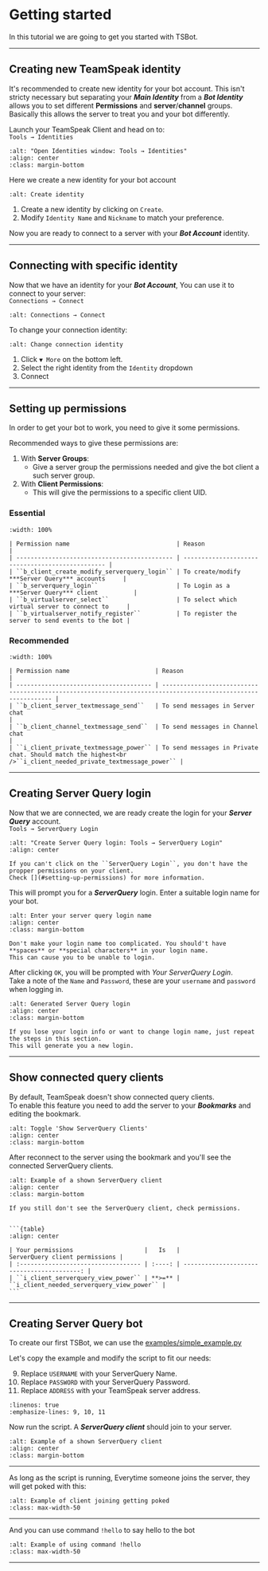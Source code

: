 # Getting started

In this tutorial we are going to get you started with TSBot.

---

## Creating new TeamSpeak identity

It's recommended to create new identity for your bot account. This isn't stricty necessary but separating your **_Main Identity_** from a **_Bot Identity_** allows you to set different **Permissions** and **server**/**channel** groups. Basically this allows the server to treat you and your bot differently.

Launch your TeamSpeak Client and head on to:  
`Tools → Identities`

```{image} img/getting_started/teamspeak_identities.png
:alt: "Open Identities window: Tools → Identities"
:align: center
:class: margin-bottom
```

Here we create a new identity for your bot account

```{image} img/getting_started/create_identity.png
:alt: Create identity
```

1. Create a new identity by clicking on `Create`.
2. Modify `Identity Name` and `Nickname` to match your preference.

Now you are ready to connect to a server with your **_Bot Account_** identity.

---

## Connecting with specific identity

Now that we have an identity for your **_Bot Account_**, You can use it to connect to your server:  
`Connections → Connect`

```{image} img/getting_started/teamspeak_connect.png
:alt: Connections → Connect
```

To change your connection identity:

```{image} img/getting_started/change_identity.png
:alt: Change connection identity
```

1. Click `▼ More` on the bottom left.
2. Select the right identity from the `Identity` dropdown
3. Connect

---

## Setting up permissions

In order to get your bot to work, you need to give it some permissions.

Recommended ways to give these permissions are:

1. With **Server Groups**:
   - Give a server group the permissions needed and give the bot client a such server group.
2. With **Client Permissions**:
   - This will give the permissions to a specific client UID.

### Essential

```{table}
:width: 100%

| Permission name                              | Reason                                           |
| -------------------------------------------- | ------------------------------------------------ |
| ``b_client_create_modify_serverquery_login`` | To create/modify ***Server Query*** accounts     |
| ``b_serverquery_login``                      | To Login as a ***Server Query*** client          |
| ``b_virtualserver_select``                   | To select which virtual server to connect to     |
| ``b_virtualserver_notify_register``          | To register the server to send events to the bot |
```

### Recommended

```{table}
:width: 100%

| Permission name                        | Reason                                                                                                        |
| -------------------------------------- | ------------------------------------------------------------------------------------------------------------- |
| ``b_client_server_textmessage_send``   | To send messages in Server chat                                                                               |
| ``b_client_channel_textmessage_send``  | To send messages in Channel chat                                                                              |
| ``i_client_private_textmessage_power`` | To send messages in Private chat. Should match the highest<br />``i_client_needed_private_textmessage_power`` |
```

---

## Creating Server Query login

Now that we are connected, we are ready create the login for your **_Server Query_** account.  
`Tools → ServerQuery Login`

```{image} img/getting_started/serverquery_login.png
:alt: "Create Server Query login: Tools → ServerQuery Login"
:align: center
```

```{note}
If you can't click on the ``ServerQuery Login``, you don't have the propper permissions on your client.
Check [](#setting-up-permissions) for more information.
```

This will prompt you for a **_ServerQuery_** login. Enter a suitable login name for your bot.

```{image} img/getting_started/login_promt.png
:alt: Enter your server query login name
:align: center
:class: margin-bottom
```

```{warning}
Don't make your login name too complicated. You should't have **spaces** or **special characters** in your login name.
This can cause you to be unable to login.
```

After clicking `OK`, you will be prompted with _Your ServerQuery Login_.  
Take a note of the `Name` and `Password`, these are your `username` and `password` when logging in.

```{image} img/getting_started/login_password.png
:alt: Generated Server Query login
:align: center
:class: margin-bottom
```

```{note}
If you lose your login info or want to change login name, just repeat the steps in this section.
This will generate you a new login.
```

---

## Show connected query clients

By default, TeamSpeak doesn't show connected query clients.  
To enable this feature you need to add the server to your **_Bookmarks_** and editing the bookmark.

```{image} img/getting_started/bookmarks.png
:alt: Toggle 'Show ServerQuery Clients'
:align: center
:class: margin-bottom
```

After reconnect to the server using the bookmark and you'll see the connected ServerQuery clients.

```{image} img/getting_started/example_clients.png
:alt: Example of a shown ServerQuery client
:align: center
:class: margin-bottom
```

````{note}
If you still don't see the ServerQuery client, check permissions.


```{table}
:align: center

| Your permissions                    |   Is   |             ServerQuery client permissions |
| :---------------------------------- | :----: | -----------------------------------------: |
| ``i_client_serverquery_view_power`` | **>=** | ``i_client_needed_serverquery_view_power`` |
```

````

---

## Creating Server Query bot

To create our first TSBot, we can use the [examples/simple_example.py](https://github.com/0x4aK/TSBot/blob/master/examples/simple_example.py)

Let's copy the example and modify the script to fit our needs:

9. Replace `USERNAME` with your ServerQuery Name.
10. Replace `PASSWORD` with your ServerQuery Password.
11. Replace `ADDRESS` with your TeamSpeak server address.

```{literalinclude} ../examples/simple_example.py
:linenos: true
:emphasize-lines: 9, 10, 11
```

Now run the script. A **_ServerQuery client_** should join to your server.

```{image} img/getting_started/example_clients.png
:alt: Example of a shown ServerQuery client
:align: center
:class: margin-bottom
```

<div>

---

  <div class="d-flex flex-row">

As long as the script is running, Everytime someone joins the server, they will get poked with this:

```{image} img/getting_started/example_event.png
:alt: Example of client joining getting poked
:class: max-width-50
```

  </div>

---

  <div class="d-flex flex-row">

And you can use command `!hello` to say hello to the bot

```{image} img/getting_started/example_command.png
:alt: Example of using command !hello
:class: max-width-50
```

  </div>
</div>

---

